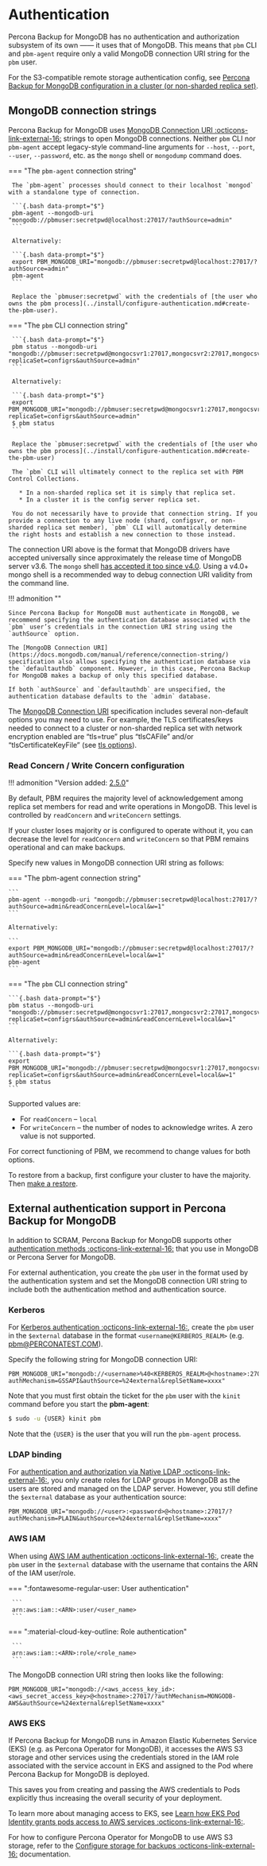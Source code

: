 # Authentication

Percona Backup for MongoDB has no authentication and authorization subsystem of its own —— it uses that of MongoDB. This means that `pbm` CLI and `pbm-agent` require only a valid MongoDB connection URI string for the `pbm` user.

For the S3-compatible remote storage authentication config, see
[Percona Backup for MongoDB configuration in a cluster (or non-sharded replica set)](../reference/config.md).

## MongoDB connection strings

Percona Backup for MongoDB uses [MongoDB Connection URI :octicons-link-external-16:](https://docs.mongodb.com/manual/reference/connection-string/) strings to open
MongoDB connections. Neither `pbm` CLI nor `pbm-agent` accept legacy-style
command-line arguments for `--host`, `--port`, `--user`, `--password`,
etc. as the `mongo` shell or `mongodump` command does.


=== "The `pbm-agent` connection string"

     The `pbm-agent` processes should connect to their localhost `mongod` with a standalone type of connection.

     ```{.bash data-prompt="$"}
     pbm-agent --mongodb-uri "mongodb://pbmuser:secretpwd@localhost:27017/?authSource=admin"
     ```

     Alternatively:

     ```{.bash data-prompt="$"} 
     export PBM_MONGODB_URI="mongodb://pbmuser:secretpwd@localhost:27017/?authSource=admin"
     pbm-agent
     ```
     
     Replace the `pbmuser:secretpwd` with the credentials of [the user who owns the pbm process](../install/configure-authentication.md#create-the-pbm-user).

=== "The `pbm` CLI connection string"

     ```{.bash data-prompt="$"}
     pbm status --mongodb-uri "mongodb://pbmuser:secretpwd@mongocsvr1:27017,mongocsvr2:27017,mongocsvr3:27017/?replicaSet=configrs&authSource=admin"
     ```

     Alternatively:

     ```{.bash data-prompt="$"}
     export PBM_MONGODB_URI="mongodb://pbmuser:secretpwd@mongocsvr1:27017,mongocsvr2:27017,mongocsvr3:27017/?replicaSet=configrs&authSource=admin"
     $ pbm status
     ```
     
     Replace the `pbmuser:secretpwd` with the credentials of [the user who owns the pbm process](../install/configure-authentication.md#create-the-pbm-user)

     The `pbm` CLI will ultimately connect to the replica set with PBM Control Collections.

       * In a non-sharded replica set it is simply that replica set.
       * In a cluster it is the config server replica set.

     You do not necessarily have to provide that connection string. If you provide a connection to any live node (shard, configsvr, or non-sharded replica set member), `pbm` CLI will automatically determine the right hosts and establish a new connection to those instead.

The connection URI above is the format that MongoDB drivers have accepted universally
since approximately the release time of MongoDB server v3.6. The `mongo` shell
[has accepted it too since v4.0](https://docs.mongodb.com/v4.0/mongo/#mongodb-instance-on-a-remote-host). Using
a v4.0+ mongo shell is a recommended way to debug connection URI validity from
the command line.

!!! admonition ""

    Since Percona Backup for MongoDB must authenticate in MongoDB, we recommend specifying the authentication database associated with the `pbm` user’s credentials in the connection URI string using the `authSource` option.

    The [MongoDB Connection URI](https://docs.mongodb.com/manual/reference/connection-string/) specification also allows specifying the authentication database via the `defaultauthdb` component. However, in this case, Percona Backup for MongoDB makes a backup of only this specified database.

    If both `authSource` and `defaultauthdb` are unspecified, the authentication database defaults to the `admin` database.

The [MongoDB Connection URI](https://docs.mongodb.com/manual/reference/connection-string/) specification
includes several non-default options you may need to use. For example, the TLS
certificates/keys needed to connect to a cluster or non-sharded replica set with
network encryption enabled are “tls=true” plus “tlsCAFile” and/or
“tlsCertificateKeyFile” (see [tls options](https://docs.mongodb.com/manual/reference/connection-string/#tls-options)).

### Read Concern / Write Concern configuration

!!! admonition "Version added: [2.5.0](../release-notes/2.5.0.md)"

By default, PBM requires the majority level of acknowledgement among replica set members for read and write operations in MongoDB. This level is controlled by `readConcern` and `writeConcern` settings. 

If your cluster loses majority or is configured to operate without it, you can decrease the level for `readConcern` and `writeConcern` so that PBM remains operational and can make backups.



Specify new values in MongoDB connection URI string as follows:

=== "The pbm-agent connection string"    

    ```
    pbm-agent --mongodb-uri "mongodb://pbmuser:secretpwd@localhost:27017/?authSource=admin&readConcernLevel=local&w=1"
    ```  

    Alternatively:    

    ```
    export PBM_MONGODB_URI="mongodb://pbmuser:secretpwd@localhost:27017/?authSource=admin&readConcernLevel=local&w=1"
    pbm-agent
    ```    

=== "The `pbm` CLI connection string"    

    ```{.bash data-prompt="$"}
    pbm status --mongodb-uri "mongodb://pbmuser:secretpwd@mongocsvr1:27017,mongocsvr2:27017,mongocsvr3:27017/?replicaSet=configrs&authSource=admin&readConcernLevel=local&w=1"
    ```    

    Alternatively:    

    ```{.bash data-prompt="$"}
    export PBM_MONGODB_URI="mongodb://pbmuser:secretpwd@mongocsvr1:27017,mongocsvr2:27017,mongocsvr3:27017/?replicaSet=configrs&authSource=admin&readConcernLevel=local&w=1"
    $ pbm status
    ```

Supported values are:

* For `readConcern` – `local`
* For `writeConcern` – the number of nodes to acknowledge writes. A zero value is not supported.

For correct functioning of PBM, we recommend to change values for both options.

To restore from a backup, first configure your cluster to have the majority. Then [make a restore](../usage/restore.md).  

## External authentication support in Percona Backup for MongoDB

In addition to SCRAM, Percona Backup for MongoDB supports other [authentication methods :octicons-link-external-16:](https://docs.percona.com/percona-server-for-mongodb/latest/authentication.html) that you use in MongoDB or Percona Server for MongoDB.

For external authentication, you create the `pbm` user in the format used by the authentication system and set the MongoDB connection URI string to include both the authentication method and authentication source.

### Kerberos

For [Kerberos authentication :octicons-link-external-16:](https://docs.percona.com/percona-server-for-mongodb/latest/authentication.html#kerberos-authentication), create the `pbm` user in the `$external` database in the format `<username@KERBEROS_REALM>` (e.g. [pbm@PERCONATEST.COM](mailto:pbm@PERCONATEST.COM)).

Specify the following string for MongoDB connection URI:

```
PBM_MONGODB_URI="mongodb://<username>%40<KERBEROS_REALM>@<hostname>:27018/?authMechanism=GSSAPI&authSource=%24external&replSetName=xxxx"
```

Note that you must first obtain the ticket for the `pbm` user with the `kinit` command before you start the **pbm-agent**:

```{.bash data-prompt="$"}
$ sudo -u {USER} kinit pbm
```

Note that the `{USER}` is the user that you will run the `pbm-agent` process.

### LDAP binding

For [authentication and authorization via Native LDAP :octicons-link-external-16:](https://docs.percona.com/percona-server-for-mongodb/latest/authorization.html#authentication-and-authorization-with-direct-binding-to-ldap), you only create roles for LDAP groups in MongoDB as the users are stored and managed on the LDAP server. However, you still define the `$external` database as your authentication source:

```
PBM_MONGODB_URI="mongodb://<user>:<password>@<hostname>:27017/?authMechanism=PLAIN&authSource=%24external&replSetName=xxxx"
```

### AWS IAM

When using [AWS IAM authentication :octicons-link-external-16:](https://docs.percona.com/percona-server-for-mongodb/latest/aws-iam.html), create the `pbm` user in the `$external` database with the username that contains the ARN of the IAM user/role.


=== ":fontawesome-regular-user: User authentication"

     ```
     arn:aws:iam::<ARN>:user/<user_name>
     ```

=== ":material-cloud-key-outline: Role authentication"

     ```
     arn:aws:iam::<ARN>:role/<role_name>
     ```

The MongoDB connection URI string then looks like the following:

```
PBM_MONGODB_URI="mongodb://<aws_access_key_id>:<aws_secret_access_key>@<hostname>:27017/?authMechanism=MONGODB-AWS&authSource=%24external&replSetName=xxxx"
```

### AWS EKS

If Percona Backup for MongoDB runs in Amazon Elastic Kubernetes Service (EKS) (e.g. as Percona Operator for MongoDB), it accesses the AWS S3 storage and other services using the credentials stored in the IAM role associated with the service account in EKS and assigned to the Pod where Percona Backup for MongoDB is deployed.  

This saves you from creating and passing the AWS credentials to Pods explicitly thus increasing the overall security of your deployment.

To learn more about managing access to EKS, see [Learn how EKS Pod Identity grants pods access to AWS services :octicons-link-external-16:](https://docs.aws.amazon.com/eks/latest/userguide/pod-identities.html).

For how to configure Percona Operator for MongoDB to use AWS S3 storage, refer to the [Configure storage for backups :octicons-link-external-16:](https://docs.percona.com/percona-operator-for-mongodb/backups-storage.html#amazon-s3-or-s3-compatible-storage) documentation.








